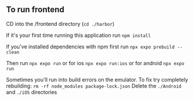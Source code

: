 ## To run frontend
CD into the /frontend directory (`cd ./harbor`)

If it's your first time running this application run `npm install`

If you've installed dependencies with npm first run
`npx expo prebuild --clean`

Then run
`npx expo run`
or for ios
`npx expo run:ios`
or for android
`npx expo run`

Sometimes you'll run into build errors on the emulator. To fix try completely rebuilding:
`rm -rf node_modules package-lock.json`
Delete the `./Android` and `./iOS` directories
